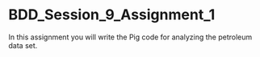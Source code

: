 # BDD_Session_9_Assignment_1
In this assignment you will write the Pig code for analyzing the petroleum data set.
